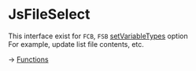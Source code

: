 # JsFileSelect

This interface exist for `FCB`, `FSB` [setVariableTypes](https://github.com/puutaro/CommandClick/blob/master/md/set_variable_types.md) option   
For example, update list file contents, etc.

-> [Functions](https://github.com/puutaro/CommandClick/tree/master/md/developer/js_interface/functions/JsFileSelect)
